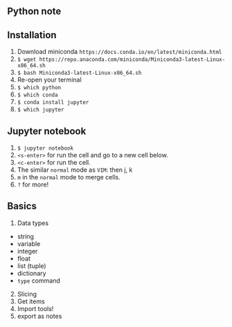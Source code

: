 Python note
-----------

## Installation

1. Download miniconda `https://docs.conda.io/en/latest/miniconda.html`
2. `$ wget https://repo.anaconda.com/miniconda/Miniconda3-latest-Linux-x86_64.sh`
3. `$ bash Miniconda3-latest-Linux-x86_64.sh`
4. Re-open your terminal
5. `$ which python`
6. `$ which conda`
7. `$ conda install jupyter`
8. `$ which jupyter`


## Jupyter notebook
1. `$ jupyter notebook`
2. `<s-enter>` for run the cell and go to a new cell below.
3. `<c-enter>` for run the cell.
4. The similar `normal` mode as `VIM`: <esc> then j, k 
5. `m` in the `normal` mode to merge cells.
6. `?` for more!


## Basics

1. Data types
- string
- variable
- integer
- float
- list (tuple)
- dictionary
- `type` command

2. Slicing
3. Get items
4. Import tools!
5. export as notes


